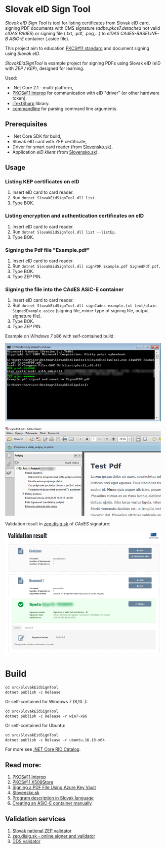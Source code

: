 # Slovak eID Sign Tool
_Slovak eID Sign Tool_ is tool for listing certificates from Slovak eID card,
signing PDF documents with CMS signature (_adbe.pkcs7.detached_ not valid _eIDAS PAdES_)
or signing file (.txt, .pdf, .png,...) to _eIDAS CAdES-BASELINE-B ASiC-E_ container (.asice file).

This project aim to education [PKCS#11 standard](https://www.cryptsoft.com/pkcs11doc/STANDARD/pkcs-11v2-20.pdf) and document signing using _Slovak eID_.

_SlovakEidSignTool_ is example project for signing PDFs using Slovak eID (eID with _ZEP / KEP_), designed for learning.

Used:
* .Net Core 2.1 - multi-platform,
* [PKCS#11 Interop](https://pkcs11interop.net/) for communication with eID "driver" (or other hardware token),
* [iTextSharp](https://github.com/itext/itextsharp) library.
* [commandline](https://github.com/commandlineparser/commandline) for parsing command line arguments.

## Prerequisites
 * .Net Core SDK for build,
 * Slovak eID card with ZEP certificate,
 * Driver for smart card reader (from [Slovensko.sk](https://www.slovensko.sk/sk/na-stiahnutie)),
 * Application _eID klient_ (from [Slovensko.sk](https://www.slovensko.sk/sk/na-stiahnutie)).

## Usage

### Listing KEP certificates on eID
 1. Insert eID card to card reader.
 1. Run `dotnet SlovakEidSignTool.dll list`.
 1. Type BOK.

### Listing encryption and authentication certificates on eID
 1. Insert eID card to card reader.
 1. Run `dotnet SlovakEidSignTool.dll list --listEp`.
 1. Type BOK.

### Signing the Pdf file "Example.pdf"
 1. Insert eID card to card reader.
 1. Run `dotnet SlovakEidSignTool.dll signPDF Example.pdf SignedPdf.pdf`.
 1. Type BOK.
 1. Type ZEP PIN.

 ### Signing the file into the CAdES ASiC-E container
 1. Insert eID card to card reader.
 1. Run `dotnet SlovakEidSignTool.dll signCades example.txt text/plain SignedExample.asice` (signing file, mime-type of signing file, output signature file).
 1. Type BOK.
 1. Type ZEP PIN.

Example on _Windows 7_ x86 with self-contained build:

![Signed dcument](doc/UsageWin7.png)

![Signed dcument](doc/SignedDocument.png)

Validation result in [zep.disig.sk](https://zep.disig.sk/) of _CAdES_ signature: 

![Validation result in zep.disig.sk](doc/SignedCadesInZepDisigSk.png)

# Build

```
cd src/SlovakEidSignTool
dotnet publish -c Release
```

Or self-contained for Windows 7 (8,10..):
```
cd src/SlovakEidSignTool
dotnet publish -c Release -r win7-x86
```

Or self-contained for Ubuntu:
```
cd src/SlovakEidSignTool
dotnet publish -c Release -r ubuntu.16.10-x64
```

For more see [.NET Core RID Catalog](https://docs.microsoft.com/en-us/dotnet/core/rid-catalog).

## Read more:
 1. [PKCS#11 Interop](https://pkcs11interop.net/)
 1. [PKCS#11 X509Store](https://github.com/Pkcs11Interop/Pkcs11Interop.X509Store/blob/master/src/Pkcs11Interop.X509Store/Pkcs11X509Certificate.cs)
 1. [Signing a PDF File Using Azure Key Vault](https://rahulpnath.com/blog/signing-a-pdf-file-using-azure-key-vault/)
 1. [Slovensko.sk](https://www.slovensko.sk/sk/na-stiahnutie)
 1. [Program description in Slovak language](http://harrison314.github.io/SkEidSign.html)
 1. [Creating an ASiC-E container manually](https://github.com/difi/asic#creating-an-asic-e-container-manually)
 
## Validation services
 1. [Slovak national ZEP validator](https://www.slovensko.sk/sk/e-sluzby/sluzba-overenia-zep)
 1. [zep.disig.sk - online signer and validator](https://zep.disig.sk/Portal)
 1. [DDS validator](https://dss.agid.gov.it/validation)

